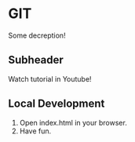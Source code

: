 # GIT

Some decreption!

## Subheader

Watch tutorial in Youtube!

## Local Development

1. Open index.html in your browser.
2. Have fun.
